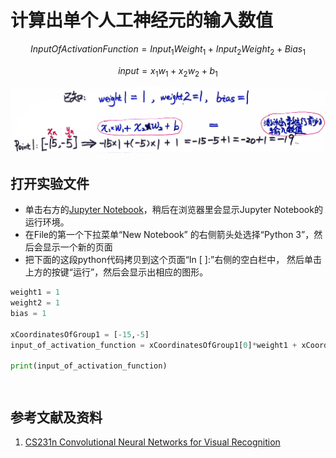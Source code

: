 # 计算出单个人工神经元的输入数值

$$
InputOfActivationFunction = Input_{1}Weight_{1} + Input_{2}Weight_{2} + Bias_{1}
$$

$$
input = x_{1}w_{1} + x_{2}w_{2} + b_{1}
$$


![](/images/深度学习/用神经网络求出数轴上两点距离/计算出单个人工神经元的输入数值/1a1.jpg)

## 打开实验文件

- 单击右方的[Jupyter Notebook](https://mybinder.org/v2/gh/ipython/ipython-in-depth/master?filepath=binder/Index.ipynb)，稍后在浏览器里会显示Jupyter Notebook的运行环境。
- 在File的第一个下拉菜单“New Notebook” 的右侧箭头处选择“Python 3”，然后会显示一个新的页面
- 把下面的这段python代码拷贝到这个页面“In [ ]:”右侧的空白栏中， 然后单击上方的按键“运行”，然后会显示出相应的图形。

```python
weight1 = 1
weight2 = 1
bias = 1

xCoordinatesOfGroup1 = [-15,-5]
input_of_activation_function = xCoordinatesOfGroup1[0]*weight1 + xCoordinatesOfGroup1[1]*weight2 + bias

print(input_of_activation_function)
```

```python

```

```python

```

## 参考文献及资料

1. [CS231n Convolutional Neural Networks for Visual Recognition](https://cs231n.github.io/neural-networks-case-study/)
